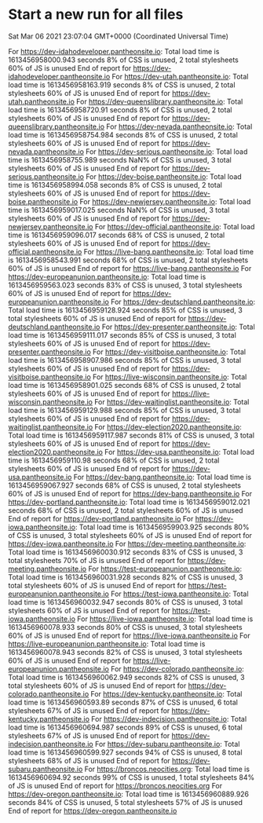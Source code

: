 # Start a new run for all files
Sat Mar 06 2021 23:07:04 GMT+0000 (Coordinated Universal Time)


For https://dev-idahodeveloper.pantheonsite.io: 
Total load time is 1613456958000.943 seconds
8% of CSS is unused, 2 total stylesheets
60% of JS is unused
End of report for https://dev-idahodeveloper.pantheonsite.io
For https://dev-utah.pantheonsite.io: 
Total load time is 1613456958163.919 seconds
8% of CSS is unused, 2 total stylesheets
60% of JS is unused
End of report for https://dev-utah.pantheonsite.io
For https://dev-queenslibrary.pantheonsite.io: 
Total load time is 1613456958720.91 seconds
8% of CSS is unused, 2 total stylesheets
60% of JS is unused
End of report for https://dev-queenslibrary.pantheonsite.io
For https://dev-nevada.pantheonsite.io: 
Total load time is 1613456958754.984 seconds
8% of CSS is unused, 2 total stylesheets
60% of JS is unused
End of report for https://dev-nevada.pantheonsite.io
For https://dev-serious.pantheonsite.io: 
Total load time is 1613456958755.989 seconds
NaN% of CSS is unused, 3 total stylesheets
60% of JS is unused
End of report for https://dev-serious.pantheonsite.io
For https://dev-boise.pantheonsite.io: 
Total load time is 1613456958994.058 seconds
8% of CSS is unused, 2 total stylesheets
60% of JS is unused
End of report for https://dev-boise.pantheonsite.io
For https://dev-newjersey.pantheonsite.io: 
Total load time is 1613456959017.025 seconds
NaN% of CSS is unused, 3 total stylesheets
60% of JS is unused
End of report for https://dev-newjersey.pantheonsite.io
For https://dev-official.pantheonsite.io: 
Total load time is 1613456959096.017 seconds
68% of CSS is unused, 2 total stylesheets
60% of JS is unused
End of report for https://dev-official.pantheonsite.io
For https://live-bang.pantheonsite.io: 
Total load time is 1613456958543.991 seconds
68% of CSS is unused, 2 total stylesheets
60% of JS is unused
End of report for https://live-bang.pantheonsite.io
For https://dev-europeanunion.pantheonsite.io: 
Total load time is 1613456959563.023 seconds
83% of CSS is unused, 3 total stylesheets
60% of JS is unused
End of report for https://dev-europeanunion.pantheonsite.io
For https://dev-deutschland.pantheonsite.io: 
Total load time is 1613456959128.924 seconds
85% of CSS is unused, 3 total stylesheets
60% of JS is unused
End of report for https://dev-deutschland.pantheonsite.io
For https://dev-presenter.pantheonsite.io: 
Total load time is 1613456959111.017 seconds
85% of CSS is unused, 3 total stylesheets
60% of JS is unused
End of report for https://dev-presenter.pantheonsite.io
For https://dev-visitboise.pantheonsite.io: 
Total load time is 1613456958907.986 seconds
85% of CSS is unused, 3 total stylesheets
60% of JS is unused
End of report for https://dev-visitboise.pantheonsite.io
For https://live-wisconsin.pantheonsite.io: 
Total load time is 1613456958901.025 seconds
68% of CSS is unused, 2 total stylesheets
60% of JS is unused
End of report for https://live-wisconsin.pantheonsite.io
For https://dev-waitinglist.pantheonsite.io: 
Total load time is 1613456959129.988 seconds
85% of CSS is unused, 3 total stylesheets
60% of JS is unused
End of report for https://dev-waitinglist.pantheonsite.io
For https://dev-election2020.pantheonsite.io: 
Total load time is 1613456959117.987 seconds
81% of CSS is unused, 3 total stylesheets
60% of JS is unused
End of report for https://dev-election2020.pantheonsite.io
For https://dev-usa.pantheonsite.io: 
Total load time is 1613456959110.98 seconds
68% of CSS is unused, 2 total stylesheets
60% of JS is unused
End of report for https://dev-usa.pantheonsite.io
For https://dev-bang.pantheonsite.io: 
Total load time is 1613456959067.927 seconds
68% of CSS is unused, 2 total stylesheets
60% of JS is unused
End of report for https://dev-bang.pantheonsite.io
For https://dev-portland.pantheonsite.io: 
Total load time is 1613456959012.021 seconds
68% of CSS is unused, 2 total stylesheets
60% of JS is unused
End of report for https://dev-portland.pantheonsite.io
For https://dev-iowa.pantheonsite.io: 
Total load time is 1613456959903.925 seconds
80% of CSS is unused, 3 total stylesheets
60% of JS is unused
End of report for https://dev-iowa.pantheonsite.io
For https://dev-meeting.pantheonsite.io: 
Total load time is 1613456960030.912 seconds
83% of CSS is unused, 3 total stylesheets
70% of JS is unused
End of report for https://dev-meeting.pantheonsite.io
For https://test-europeanunion.pantheonsite.io: 
Total load time is 1613456960031.928 seconds
82% of CSS is unused, 3 total stylesheets
60% of JS is unused
End of report for https://test-europeanunion.pantheonsite.io
For https://test-iowa.pantheonsite.io: 
Total load time is 1613456960032.947 seconds
80% of CSS is unused, 3 total stylesheets
60% of JS is unused
End of report for https://test-iowa.pantheonsite.io
For https://live-iowa.pantheonsite.io: 
Total load time is 1613456960078.933 seconds
80% of CSS is unused, 3 total stylesheets
60% of JS is unused
End of report for https://live-iowa.pantheonsite.io
For https://live-europeanunion.pantheonsite.io: 
Total load time is 1613456960078.943 seconds
82% of CSS is unused, 3 total stylesheets
60% of JS is unused
End of report for https://live-europeanunion.pantheonsite.io
For https://dev-colorado.pantheonsite.io: 
Total load time is 1613456960062.949 seconds
82% of CSS is unused, 3 total stylesheets
60% of JS is unused
End of report for https://dev-colorado.pantheonsite.io
For https://dev-kentucky.pantheonsite.io: 
Total load time is 1613456960593.89 seconds
87% of CSS is unused, 6 total stylesheets
67% of JS is unused
End of report for https://dev-kentucky.pantheonsite.io
For https://dev-indecision.pantheonsite.io: 
Total load time is 1613456960694.987 seconds
89% of CSS is unused, 6 total stylesheets
67% of JS is unused
End of report for https://dev-indecision.pantheonsite.io
For https://dev-subaru.pantheonsite.io: 
Total load time is 1613456960599.927 seconds
94% of CSS is unused, 8 total stylesheets
68% of JS is unused
End of report for https://dev-subaru.pantheonsite.io
For https://broncos.neocities.org: 
Total load time is 1613456960694.92 seconds
99% of CSS is unused, 1 total stylesheets
84% of JS is unused
End of report for https://broncos.neocities.org
For https://dev-oregon.pantheonsite.io: 
Total load time is 1613456960889.926 seconds
84% of CSS is unused, 5 total stylesheets
57% of JS is unused
End of report for https://dev-oregon.pantheonsite.io
